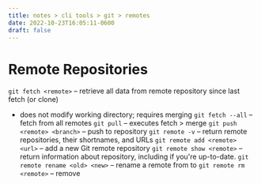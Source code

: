 ```yaml
---
title: notes > cli tools > git > remotes
date: 2022-10-23T16:05:11-0600
draft: false
---
```

# Remote Repositories
`git fetch <remote>` – retrieve all data from remote repository since last fetch (or clone)
- does not modify working directory; requires merging
`git fetch --all` – fetch from all remotes
`git pull` – executes fetch > merge
`git push <remote> <branch>` – push <branch> to <remote> repository
`git remote -v` – return remote repositories, their shortnames, and URLs
`git remote add <remote> <url>` – add a new Git remote repository
`git remote show <remote>` – return information about <remote> repository, including if you're up-to-date.
`git remote rename <old> <new>` – rename a remote from <old> to <new>
`git remote rm <remote>` – remove <remote>
